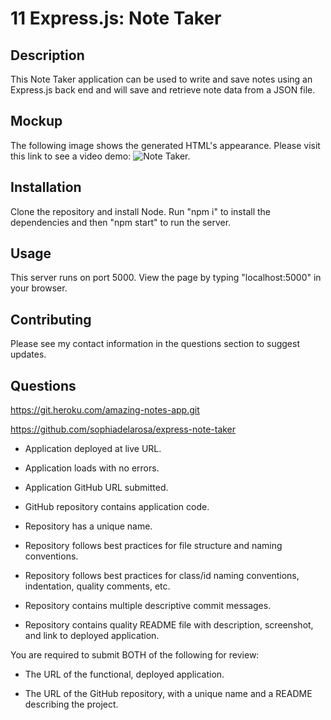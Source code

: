 # 11 Express.js: Note Taker

## Description
This Note Taker application can be used to write and save notes using an Express.js back end and will save and retrieve note data from a JSON file.

## Mockup
The following image shows the generated HTML's appearance. Please visit this link to see a video demo:
![Note Taker.](/public/assets/img/)

## Installation
Clone the repository and install Node. Run "npm i" to install the dependencies and then "npm start" to run the server. 

## Usage
This server runs on port 5000. View the page by typing "localhost:5000" in your browser.

## Contributing
Please see my contact information in the questions section to suggest updates.

## Questions



https://git.heroku.com/amazing-notes-app.git

https://github.com/sophiadelarosa/express-note-taker


* Application deployed at live URL.

* Application loads with no errors.

* Application GitHub URL submitted.

* GitHub repository contains application code.


* Repository has a unique name.

* Repository follows best practices for file structure and naming conventions.

* Repository follows best practices for class/id naming conventions, indentation, quality comments, etc.

* Repository contains multiple descriptive commit messages.

* Repository contains quality README file with description, screenshot, and link to deployed application.

You are required to submit BOTH of the following for review:

* The URL of the functional, deployed application.

* The URL of the GitHub repository, with a unique name and a README describing the project.

